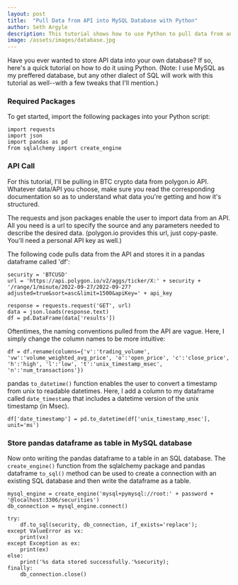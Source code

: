 ```yaml
---
layout: post
title:  "Pull Data from API into MySQL Database with Python"
author: Seth Argyle
description: This tutorial shows how to use Python to pull data from an API and store it in tables in a MySQL database.
image: /assets/images/database.jpg
---
```


Have you ever wanted to store API data into your own database? If so, here's a quick tutorial on how to do it using Python. (Note: I use MySQL as my preffered database, but any other dialect of SQL will work with this tutorial as well--with a few tweaks that I'll mention.)


### Required Packages
To get started, import the following packages into your Python script:

```
import requests
import json
import pandas as pd
from sqlalchemy import create_engine
```

### API Call
For this tutorial, I'll be pulling in BTC crypto data from polygon.io API. Whatever data/API you choose, make sure you read the corresponding documentation so as to understand what data you're getting and how it's structured.

The requests and json packages enable the user to import data from an API. All you need is a url to specify the source and any parameters needed to describe the desired data. (polygon.io provides this url, just copy-paste. You'll need a personal API key as well.)

The following code pulls data from the API and stores it in a pandas dataframe called 'df':
```
security = 'BTCUSD'
url = 'https://api.polygon.io/v2/aggs/ticker/X:' + security + '/range/1/minute/2022-09-27/2022-09-27?adjusted=true&sort=asc&limit=1500&apiKey=' + api_key
```
```
response = requests.request('GET', url)
data = json.loads(response.text)
df = pd.DataFrame(data['results'])
```

Oftentimes, the naming conventions pulled from the API are vague. Here, I simply change the column names to be more intuitive:
```
df = df.rename(columns={'v':'trading_volume', 'vw':'volume_weighted_avg_price', 'o':'open_price', 'c':'close_price', 'h':'high', 'l':'low', 't':'unix_timestamp_msec', 'n':'num_transactions'})
```

pandas `to_datetime()` function enables the user to convert a timestamp from unix to readable datetimes. Here, I add a column to my dataframe called `date_timestamp` that includes a datetime version of the unix timestamp (in Msec).
```
df['date_timestamp'] = pd.to_datetime(df['unix_timestamp_msec'], unit='ms')
```

### Store pandas dataframe as table in MySQL database
Now onto writing the pandas dataframe to a table in an SQL database. The `create_engine()` function from the sqlalchemy package and pandas dataframe `to_sql()` method can be used to create a connection with an existing SQL database and then write the dataframe as a table.
```
mysql_engine = create_engine('mysql+pymysql://root:' + password + '@localhost:3306/securities')
db_connection = mysql_engine.connect()
```
```
try:
    df.to_sql(security, db_connection, if_exists='replace');
except ValueError as vx:
    print(vx)
except Exception as ex:
    print(ex)
else:
    print('%s data stored successfully.'%security);
finally:
    db_connection.close()
```


